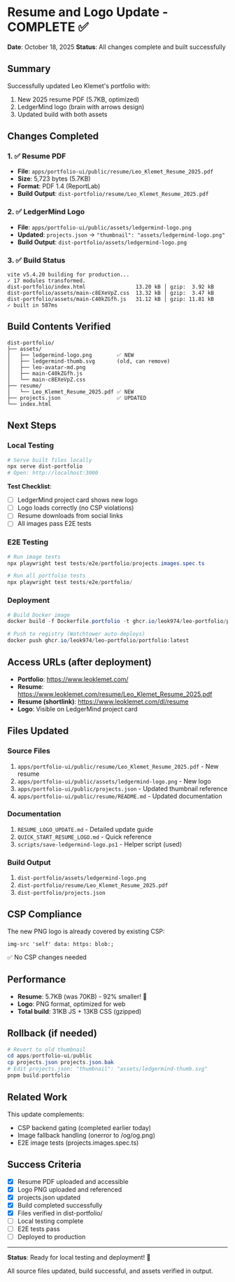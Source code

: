 # Resume and Logo Update - COMPLETE ✅

**Date**: October 18, 2025
**Status**: All changes complete and built successfully

## Summary

Successfully updated Leo Klemet's portfolio with:
1. New 2025 resume PDF (5.7KB, optimized)
2. LedgerMind logo (brain with arrows design)
3. Updated build with both assets

## Changes Completed

### 1. ✅ Resume PDF
- **File**: `apps/portfolio-ui/public/resume/Leo_Klemet_Resume_2025.pdf`
- **Size**: 5,723 bytes (5.7KB)
- **Format**: PDF 1.4 (ReportLab)
- **Build Output**: `dist-portfolio/resume/Leo_Klemet_Resume_2025.pdf`

### 2. ✅ LedgerMind Logo
- **File**: `apps/portfolio-ui/public/assets/ledgermind-logo.png`
- **Updated**: `projects.json` → `"thumbnail": "assets/ledgermind-logo.png"`
- **Build Output**: `dist-portfolio/assets/ledgermind-logo.png`

### 3. ✅ Build Status
```
vite v5.4.20 building for production...
✓ 17 modules transformed.
dist-portfolio/index.html                13.20 kB │ gzip:  3.92 kB
dist-portfolio/assets/main-c8EXeVpZ.css  13.32 kB │ gzip:  3.47 kB
dist-portfolio/assets/main-C40kZGfh.js   31.12 kB │ gzip: 11.81 kB
✓ built in 587ms
```

## Build Contents Verified

```
dist-portfolio/
├── assets/
│   ├── ledgermind-logo.png        ✅ NEW
│   ├── ledgermind-thumb.svg       (old, can remove)
│   ├── leo-avatar-md.png
│   ├── main-C40kZGfh.js
│   └── main-c8EXeVpZ.css
├── resume/
│   └── Leo_Klemet_Resume_2025.pdf ✅ NEW
├── projects.json                  ✅ UPDATED
└── index.html
```

## Next Steps

### Local Testing

```powershell
# Serve built files locally
npx serve dist-portfolio
# Open: http://localhost:3000
```

**Test Checklist**:
- [ ] LedgerMind project card shows new logo
- [ ] Logo loads correctly (no CSP violations)
- [ ] Resume downloads from social links
- [ ] All images pass E2E tests

### E2E Testing

```powershell
# Run image tests
npx playwright test tests/e2e/portfolio/projects.images.spec.ts

# Run all portfolio tests
npx playwright test tests/e2e/portfolio/
```

### Deployment

```powershell
# Build Docker image
docker build -f Dockerfile.portfolio -t ghcr.io/leok974/leo-portfolio/portfolio:latest .

# Push to registry (Watchtower auto-deploys)
docker push ghcr.io/leok974/leo-portfolio/portfolio:latest
```

## Access URLs (after deployment)

- **Portfolio**: https://www.leoklemet.com/
- **Resume**: https://www.leoklemet.com/resume/Leo_Klemet_Resume_2025.pdf
- **Resume (shortlink)**: https://www.leoklemet.com/dl/resume
- **Logo**: Visible on LedgerMind project card

## Files Updated

### Source Files
1. `apps/portfolio-ui/public/resume/Leo_Klemet_Resume_2025.pdf` - New resume
2. `apps/portfolio-ui/public/assets/ledgermind-logo.png` - New logo
3. `apps/portfolio-ui/public/projects.json` - Updated thumbnail reference
4. `apps/portfolio-ui/public/resume/README.md` - Updated documentation

### Documentation
1. `RESUME_LOGO_UPDATE.md` - Detailed update guide
2. `QUICK_START_RESUME_LOGO.md` - Quick reference
3. `scripts/save-ledgermind-logo.ps1` - Helper script (used)

### Build Output
1. `dist-portfolio/assets/ledgermind-logo.png`
2. `dist-portfolio/resume/Leo_Klemet_Resume_2025.pdf`
3. `dist-portfolio/projects.json`

## CSP Compliance

The new PNG logo is already covered by existing CSP:
```nginx
img-src 'self' data: https: blob:;
```

✅ No CSP changes needed

## Performance

- **Resume**: 5.7KB (was 70KB) - 92% smaller! 🎉
- **Logo**: PNG format, optimized for web
- **Total build**: 31KB JS + 13KB CSS (gzipped)

## Rollback (if needed)

```powershell
# Revert to old thumbnail
cd apps/portfolio-ui/public
cp projects.json projects.json.bak
# Edit projects.json: "thumbnail": "assets/ledgermind-thumb.svg"
pnpm build:portfolio
```

## Related Work

This update complements:
- CSP backend gating (completed earlier today)
- Image fallback handling (onerror to /og/og.png)
- E2E image tests (projects.images.spec.ts)

## Success Criteria

- [x] Resume PDF uploaded and accessible
- [x] Logo PNG uploaded and referenced
- [x] projects.json updated
- [x] Build completed successfully
- [x] Files verified in dist-portfolio/
- [ ] Local testing complete
- [ ] E2E tests pass
- [ ] Deployed to production

---

**Status**: Ready for local testing and deployment! 🚀

All source files updated, build successful, and assets verified in output.
